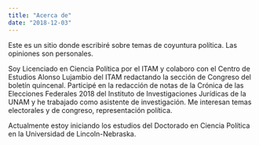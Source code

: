 ```yaml
---
title: "Acerca de"
date: "2018-12-03"
---
```



Este es un sitio donde escribiré sobre temas de coyuntura política. Las opiniones son personales. 

Soy Licenciado en Ciencia Política por el ITAM y colaboro con el Centro de Estudios Alonso Lujambio del ITAM redactando la sección de Congreso del boletín quincenal. Participé en la redacción de notas de la Crónica de las Elecciones Federales 2018 del Instituto de Investigaciones Jurídicas de la UNAM y he trabajado como asistente de investigación. Me interesan temas electorales y de congreso, representación política.

Actualmente estoy iniciando los estudios del Doctorado en Ciencia Política en la Universidad de Lincoln-Nebraska.
